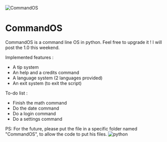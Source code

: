 ![CommandOS](https://user-images.githubusercontent.com/53191414/122648243-9abe6c80-d128-11eb-8c9f-c029730289aa.png)
# CommandOS
CommandOS is a command line OS in python. Feel free to upgrade it ! I will post the 1.0 this weekend.

Implemented features :
* A tip system
* An help and a credits command
* A language system (2 languages provided)
* An exit system (to exit the script)

To-do list :
* Finish the math command
* Do the date command
* Do a login command
* Do a settings command

PS: For the future, please put the file in a specific folder named "CommandOS", to allow the code to put his files.
![python](https://user-images.githubusercontent.com/53191414/122647972-3d75eb80-d127-11eb-85f0-4da74c50c340.png)
